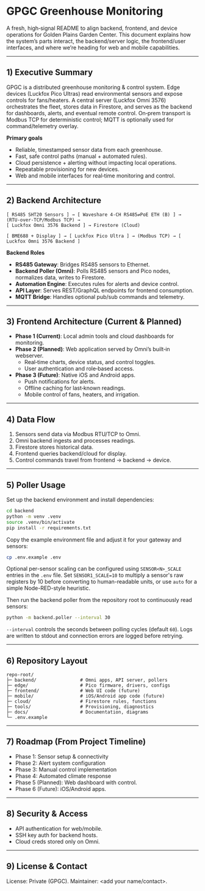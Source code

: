 # GPGC Greenhouse Monitoring

A fresh, high‑signal README to align backend, frontend, and device operations for Golden Plains Garden Center. This document explains how the system’s parts interact, the backend/server logic, the frontend/user interfaces, and where we’re heading for web and mobile capabilities.

---

## 1) Executive Summary
GPGC is a distributed greenhouse monitoring & control system. Edge devices (Luckfox Pico Ultras) read environmental sensors and expose controls for fans/heaters. A central server (Luckfox Omni 3576) orchestrates the fleet, stores data in Firestore, and serves as the backend for dashboards, alerts, and eventual remote control. On‑prem transport is Modbus TCP for deterministic control; MQTT is optionally used for command/telemetry overlay.

**Primary goals**
- Reliable, timestamped sensor data from each greenhouse.
- Fast, safe control paths (manual + automated rules).
- Cloud persistence + alerting without impacting local operations.
- Repeatable provisioning for new devices.
- Web and mobile interfaces for real‑time monitoring and control.

---

## 2) Backend Architecture
```
[ RS485 SHT20 Sensors ] → [ Waveshare 4‑CH RS485⇄PoE ETH (B) ] → (RTU‑over‑TCP/Modbus TCP) →
[ Luckfox Omni 3576 Backend ] → Firestore (Cloud)

[ BME688 + Display ] → [ Luckfox Pico Ultra ] → (Modbus TCP) → [ Luckfox Omni 3576 Backend ]
```
**Backend Roles**
- **RS485 Gateway**: Bridges RS485 sensors to Ethernet.
- **Backend Poller (Omni)**: Polls RS485 sensors and Pico nodes, normalizes data, writes to Firestore.
- **Automation Engine**: Executes rules for alerts and device control.
- **API Layer**: Serves REST/GraphQL endpoints for frontend consumption.
- **MQTT Bridge**: Handles optional pub/sub commands and telemetry.

---

## 3) Frontend Architecture (Current & Planned)
- **Phase 1 (Current)**: Local admin tools and cloud dashboards for monitoring.
- **Phase 2 (Planned)**: Web application served by Omni’s built‑in webserver.
  - Real‑time charts, device status, and control toggles.
  - User authentication and role‑based access.
- **Phase 3 (Future)**: Native iOS and Android apps.
  - Push notifications for alerts.
  - Offline caching for last‑known readings.
  - Mobile control of fans, heaters, and irrigation.

---

## 4) Data Flow
1. Sensors send data via Modbus RTU/TCP to Omni.
2. Omni backend ingests and processes readings.
3. Firestore stores historical data.
4. Frontend queries backend/cloud for display.
5. Control commands travel from frontend → backend → device.

---

## 5) Poller Usage
Set up the backend environment and install dependencies:

```bash
cd backend
python -m venv .venv
source .venv/bin/activate
pip install -r requirements.txt
```

Copy the example environment file and adjust it for your gateway and sensors:

```bash
cp .env.example .env
```

Optional per-sensor scaling can be configured using `SENSOR<N>_SCALE` entries in
the `.env` file. Set `SENSOR1_SCALE=10` to multiply a sensor's raw registers by
10 before converting to human-readable units, or use `auto` for a simple
Node-RED-style heuristic.

Then run the backend poller from the repository root to continuously read sensors:

```bash
python -m backend.poller --interval 30
```

`--interval` controls the seconds between polling cycles (default `60`). Logs
are written to stdout and connection errors are logged before retrying.

---

## 6) Repository Layout
```
repo-root/
├─ backend/                # Omni apps, API server, pollers
├─ edge/                   # Pico firmware, drivers, configs
├─ frontend/               # Web UI code (future)
├─ mobile/                 # iOS/Android app code (future)
├─ cloud/                  # Firestore rules, functions
├─ tools/                  # Provisioning, diagnostics
├─ docs/                   # Documentation, diagrams
└─ .env.example
```

---

## 7) Roadmap (From Project Timeline)
- Phase 1: Sensor setup & connectivity
- Phase 2: Alert system configuration
- Phase 3: Manual control implementation
- Phase 4: Automated climate response
- Phase 5 (Planned): Web dashboard with control.
- Phase 6 (Future): iOS/Android apps.

---

## 8) Security & Access
- API authentication for web/mobile.
- SSH key auth for backend hosts.
- Cloud creds stored only on Omni.

---

## 9) License & Contact
License: Private (GPGC). Maintainer: <add your name/contact>.
